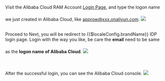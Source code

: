 <IntegrationDetailCard :title="`Use Approw IDP to log in to Alibaba Cloud`">

Visit the Alibaba Cloud RAM Account [Login Page](https://signin-intl.aliyun.com/), and type the logon name we just created in Alibaba Cloud, like approw@xxx.onaliyun.com.
<img src="~@imagesEnUs/integration/ali-cloud/ali14.png" style="margin-top: 20px;" class="md-img-padding" />
<br><br>

Proceed to Next, you will be redirect to {{$localeConfig.brandName}} IDP login page. Login with the way you like, be care the **email** need to be same as the **logon name of Alibaba Cloud**.
<img src="~@imagesEnUs/integration/ali-cloud/ali15.png" style="margin-top: 20px;" class="md-img-padding" />
<br><br>

After the successful login, you can see the Alibaba Cloud console.
<img src="~@imagesEnUs/integration/ali-cloud/ali16.png" style="margin-top: 20px;" class="md-img-padding" />

</IntegrationDetailCard>
